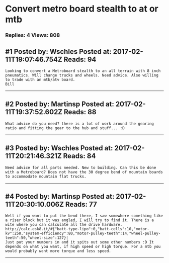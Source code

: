 # Convert metro board stealth to at or mtb

### Replies: 4 Views: 808

## \#1 Posted by: Wschles Posted at: 2017-02-11T19:07:46.754Z Reads: 94

```
Looking to convert a Metroboard stealth to an all terrain with 8 inch pneumatics. Will change trucks and wheels. Need advice. Also willing to trade with an mtb/atv board. 
Bill
```

---
## \#2 Posted by: Martinsp Posted at: 2017-02-11T19:37:52.602Z Reads: 88

```
What advice do you need? there is a lot of work around the gearing ratio and fitting the gear to the hub and stuff... :D
```

---
## \#3 Posted by: Wschles Posted at: 2017-02-11T20:21:46.321Z Reads: 84

```
Need advice for all parts needed. New to building. Can this be done with a Metroboard? Does not have the 30 degree bend of mountain boards to accommodate mountain flat trucks.
```

---
## \#4 Posted by: Martinsp Posted at: 2017-02-11T20:30:10.006Z Reads: 77

```
Well if you want to put the bend there, I saw somewhere something like a riser block but it was angled, I will try to find it. There is a wite where you can calculate all the drive hardware. http://calc.esk8.it/#{"batt-type-lipo":0,"batt-cells":10,"motor-kv":250,"system-efficiency":80,"motor-pulley-teeth":14,"wheel-pulley-teeth":50,"wheel-size":127}| 
Just put your numbers in and it spits out some other numbers :D It depends on what you want, if high speed or high torque. For a mtb you would probably want more torque and less speed.
```

---
